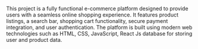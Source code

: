 This project is a fully functional e-commerce platform designed to provide users with a seamless online shopping experience. It features product listings, a search bar, shopping cart functionality, secure payment integration, and user authentication. The platform is built using modern web technologies such as HTML, CSS, JavaScript, React Js database for storing user and product data.
